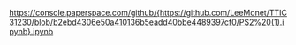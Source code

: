 https://console.paperspace.com/github/{https://github.com/LeeMonet/TTIC31230/blob/b2ebd4306e50a410136b5eadd40bbe4489397cf0/PS2%20(1).ipynb}.ipynb
